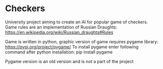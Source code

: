 # Checkers

University project aiming to create an AI for popular game of checkers.
Game rules are an implementation of Russian Draughts: https://en.wikipedia.org/wiki/Russian_draughts#Rules

Game is written in python, graphic version of game requires pygame library: https://pypi.org/project/pygame/
To install pygame enter following command after python installation:
pip install pygame

Pygame version is an old version and is not a part of the project
